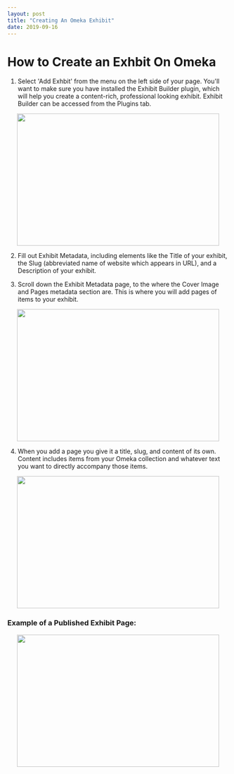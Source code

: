 ```yaml
---
layout: post
title: "Creating An Omeka Exhibit"
date: 2019-09-16
---
```

# How to Create an Exhbit On Omeka #

 1. Select 'Add Exhbit' from the menu on the left side of your page. You'll want to make sure you have installed the Exhibit Builder plugin, which will help you create a content-rich, professional looking exhibit. Exhibit Builder can be accessed from the Plugins tab.

 <p align="center">
  <img width="460" height="300" src="https://user-images.githubusercontent.com/54911846/65247971-6931f080-dabf-11e9-8709-ae53cd3f514c.png">
 </p>

 2. Fill out Exhibit Metadata, including elements like the Title of your exhibit, the Slug (abbreviated name of website which appears in URL), and a Description of your exhibit.

 3. Scroll down the Exhibit Metadata page, to the where the Cover Image and Pages metadata section are. This is where you will add pages of items to your exhibit.
 
 <p align="center">
  <img width="460" height="300" src="https://user-images.githubusercontent.com/54911846/65248813-cd08e900-dac0-11e9-9d44-d7c9e83057df.png">
 </p>

 4. When you add a page you give it a title, slug, and content of its own. Content includes items from your Omeka collection and whatever text you want to directly accompany those items. 
 
 <p align="center">
  <img width="460" height="300" src="https://user-images.githubusercontent.com/54911846/65249958-cc715200-dac2-11e9-8573-8bdc727d87e3.png">
 </p>
 
### Example of a Published Exhibit Page: ###

<p align="center">
  <img width="460" height="300" src="https://user-images.githubusercontent.com/54911846/65250363-75b84800-dac3-11e9-8e44-5bc2b08b3bd8.png">
</p>
